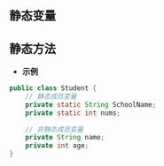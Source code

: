 
## 静态变量

## 静态方法


- **示例** 
```java
public class Student {
    // 静态成员变量
    private static String SchoolName;
    private static int nums;
    
    // 非静态成员变量
    private String name;
    private int age;
}
```

